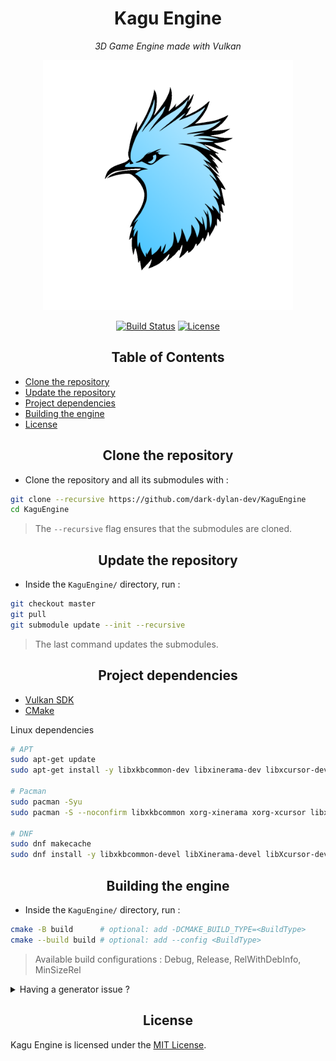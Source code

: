 <div align="center">

# Kagu Engine

*3D Game Engine made with Vulkan*

<img src="Images/KaguEngine_Logo.png" alt="Kagu Engine logo" width=400 height=400/>

[![Build Status](https://img.shields.io/github/actions/workflow/status/dark-dylan-dev/KaguEngine/cmake-multi-platform.yml?branch=master)](https://github.com/dark-dylan-dev/KaguEngine/actions)
[![License](https://img.shields.io/github/license/dark-dylan-dev/KaguEngine)](LICENSE.txt)

## Table of Contents

</div>

 - [Clone the repository](#clone-the-repository)
 - [Update the repository](#update-the-repository)
 - [Project dependencies](#project-dependencies)
 - [Building the engine](#building-the-engine)
 - [License](#license)

<div align="center">

## Clone the repository

</div>

 - Clone the repository and all its submodules with :
```bash
git clone --recursive https://github.com/dark-dylan-dev/KaguEngine
cd KaguEngine
```
> The `--recursive` flag ensures that the submodules are cloned.

<div align="center">

## Update the repository

</div>

 - Inside the `KaguEngine/` directory, run :
```bash
git checkout master
git pull
git submodule update --init --recursive
```
> The last command updates the submodules.

<div align="center">

## Project dependencies

</div>

 - [Vulkan SDK](https://vulkan.lunarg.com/)
 - [CMake](https://cmake.org/download/)

Linux dependencies
```bash
# APT
sudo apt-get update
sudo apt-get install -y libxkbcommon-dev libxinerama-dev libxcursor-dev libxi-dev libgl1-mesa-dev

# Pacman
sudo pacman -Syu
sudo pacman -S --noconfirm libxkbcommon xorg-xinerama xorg-xcursor libxi mesa

# DNF
sudo dnf makecache
sudo dnf install -y libxkbcommon-devel libXinerama-devel libXcursor-devel libXi-devel mesa-libGL-devel
```

<div align="center">

## Building the engine

</div>

 - Inside the `KaguEngine/` directory, run :
```bash
cmake -B build      # optional: add -DCMAKE_BUILD_TYPE=<BuildType>
cmake --build build # optional: add --config <BuildType>
```
> Available build configurations : Debug, Release, RelWithDebInfo, MinSizeRel

<details>
<summary>Having a generator issue ?</summary>

You might get an error message while generating `Unsupported generator: ...`

It's because the `import std;` feature is not yet supported by this toolchain, 
consider using Ninja.

Do so by adding the `-G Ninja` flag to the first command.

</details>

<div align="center">

## License

</div>

Kagu Engine is licensed under the [MIT License](LICENSE.txt).